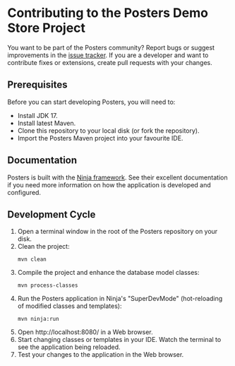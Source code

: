# Contributing to the Posters Demo Store Project

You want to be part of the Posters community? Report bugs or suggest improvements in the [issue tracker](issues). If you are a developer and want to contribute fixes or extensions, create pull requests with your changes.


## Prerequisites

Before you can start developing Posters, you will need to:

* Install JDK 17.
* Install latest Maven.
* Clone this repository to your local disk (or fork the repository).
* Import the Posters Maven project into your favourite IDE.


## Documentation

Posters is built with the [Ninja framework](https://www.ninjaframework.org/). See their excellent documentation if you need more information on how the application is developed and configured.


## Development Cycle

1. Open a terminal window in the root of the Posters repository on your disk.
1. Clean the project:
    ```
    mvn clean
    ```
1. Compile the project and enhance the database model classes:
    ```
    mvn process-classes
    ```
1. Run the Posters application in Ninja's "SuperDevMode" (hot-reloading of modified classes and templates):
    ```
    mvn ninja:run
    ```
1. Open http://localhost:8080/ in a Web browser.
1. Start changing classes or templates in your IDE. Watch the terminal to see the application being reloaded.
1. Test your changes to the application in the Web browser.

